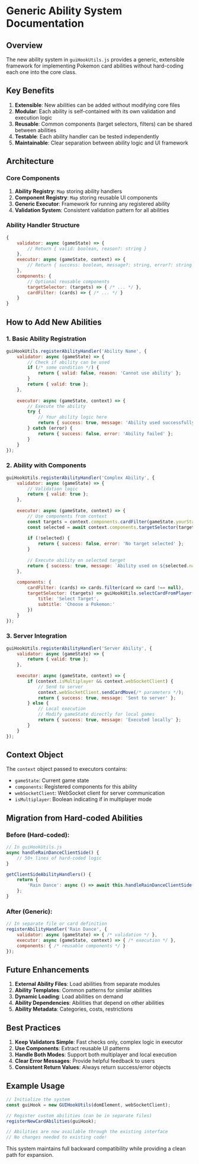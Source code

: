 # Generic Ability System Documentation

## Overview

The new ability system in `guiHookUtils.js` provides a generic, extensible framework for implementing Pokemon card abilities without hard-coding each one into the core class.

## Key Benefits

1. **Extensible**: New abilities can be added without modifying core files
2. **Modular**: Each ability is self-contained with its own validation and execution logic
3. **Reusable**: Common components (target selectors, filters) can be shared between abilities
4. **Testable**: Each ability handler can be tested independently
5. **Maintainable**: Clear separation between ability logic and UI framework

## Architecture

### Core Components

1. **Ability Registry**: `Map` storing ability handlers
2. **Component Registry**: `Map` storing reusable UI components
3. **Generic Executor**: Framework for running any registered ability
4. **Validation System**: Consistent validation pattern for all abilities

### Ability Handler Structure

```javascript
{
    validator: async (gameState) => {
        // Return { valid: boolean, reason?: string }
    },
    executor: async (gameState, context) => {
        // Return { success: boolean, message?: string, error?: string }
    },
    components: {
        // Optional reusable components
        targetSelector: (targets) => { /* ... */ },
        cardFilter: (cards) => { /* ... */ }
    }
}
```

## How to Add New Abilities

### 1. Basic Ability Registration

```javascript
guiHookUtils.registerAbilityHandler('Ability Name', {
    validator: async (gameState) => {
        // Check if ability can be used
        if (/* some condition */) {
            return { valid: false, reason: 'Cannot use ability' };
        }
        return { valid: true };
    },
    
    executor: async (gameState, context) => {
        // Execute the ability
        try {
            // Your ability logic here
            return { success: true, message: 'Ability used successfully' };
        } catch (error) {
            return { success: false, error: 'Ability failed' };
        }
    }
});
```

### 2. Ability with Components

```javascript
guiHookUtils.registerAbilityHandler('Complex Ability', {
    validator: async (gameState) => {
        // Validation logic
        return { valid: true };
    },
    
    executor: async (gameState, context) => {
        // Use components from context
        const targets = context.components.cardFilter(gameState.yourState.bench);
        const selected = await context.components.targetSelector(targets);
        
        if (!selected) {
            return { success: false, error: 'No target selected' };
        }
        
        // Execute ability on selected target
        return { success: true, message: `Ability used on ${selected.name}` };
    },
    
    components: {
        cardFilter: (cards) => cards.filter(card => card !== null),
        targetSelector: (targets) => guiHookUtils.selectCardFromPlayer(targets, {
            title: 'Select Target',
            subtitle: 'Choose a Pokemon:'
        })
    }
});
```

### 3. Server Integration

```javascript
guiHookUtils.registerAbilityHandler('Server Ability', {
    validator: async (gameState) => {
        return { valid: true };
    },
    
    executor: async (gameState, context) => {
        if (context.isMultiplayer && context.webSocketClient) {
            // Send to server
            context.webSocketClient.sendCardMove(/* parameters */);
            return { success: true, message: 'Sent to server' };
        } else {
            // Local execution
            // Modify gameState directly for local games
            return { success: true, message: 'Executed locally' };
        }
    }
});
```

## Context Object

The `context` object passed to executors contains:

- `gameState`: Current game state
- `components`: Registered components for this ability
- `webSocketClient`: WebSocket client for server communication
- `isMultiplayer`: Boolean indicating if in multiplayer mode

## Migration from Hard-coded Abilities

### Before (Hard-coded):
```javascript
// In guiHookUtils.js
async handleRainDanceClientSide() {
    // 50+ lines of hard-coded logic
}

getClientSideAbilityHandlers() {
    return {
        'Rain Dance': async () => await this.handleRainDanceClientSide()
    };
}
```

### After (Generic):
```javascript
// In separate file or card definition
registerAbilityHandler('Rain Dance', {
    validator: async (gameState) => { /* validation */ },
    executor: async (gameState, context) => { /* execution */ },
    components: { /* reusable components */ }
});
```

## Future Enhancements

1. **External Ability Files**: Load abilities from separate modules
2. **Ability Templates**: Common patterns for similar abilities
3. **Dynamic Loading**: Load abilities on demand
4. **Ability Dependencies**: Abilities that depend on other abilities
5. **Ability Metadata**: Categories, costs, restrictions

## Best Practices

1. **Keep Validators Simple**: Fast checks only, complex logic in executor
2. **Use Components**: Extract reusable UI patterns
3. **Handle Both Modes**: Support both multiplayer and local execution
4. **Clear Error Messages**: Provide helpful feedback to users
5. **Consistent Return Values**: Always return success/error objects

## Example Usage

```javascript
// Initialize the system
const guiHook = new GUIHookUtils(domElement, webSocketClient);

// Register custom abilities (can be in separate files)
registerNewCardAbilities(guiHook);

// Abilities are now available through the existing interface
// No changes needed to existing code!
```

This system maintains full backward compatibility while providing a clean path for expansion.